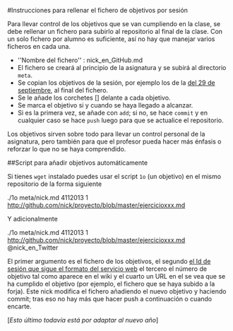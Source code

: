 #Instrucciones para rellenar el fichero de objetivos por sesión

Para llevar control de los objetivos que se van cumpliendo en la clase, se debe rellenar un fichero para subirlo al repositorio al final de la clase. Con un solo fichero por alumno es suficiente, así no hay que manejar varios ficheros en cada una.

* ''Nombre del fichero'' : nick_en_GitHub.md
* El fichero se creará al principio de la asignatura y se subirá al directorio <code>meta</code>.
* Se copian los objetivos de la sesión, por ejemplo los de la [del 29 de septiembre](2.md), al final del fichero.
* Se le añade los corchetes [] delante a cada objetivo.
* Se marca el objetivo si y cuando se haya llegado a alcanzar.
* Si es la primera vez, se añade con <code>add</code>; si no, se hace <code>commit</code> y en cualquier caso se hace <code>push</code> luego para que se actualice el repositorio.

Los objetivos sirven sobre todo para llevar un control personal de la asignatura, pero también para que el profesor pueda hacer más énfasis o reforzar lo que no se haya comprendido. 

##Script para añadir objetivos automáticamente

Si tienes `wget` instalado puedes usar el script `1o` (un objetivo) en el mismo repositorio de la forma siguiente

  ./1o meta/nick.md 4112013 1 http://github.com/nick/proyecto/blob/master/ejercicioxxx.md

Y adicionalmente

 ./1o meta/nick.md 4112013 1 http://github.com/nick/proyecto/blob/master/ejercicioxxx.md @nick_en_Twitter

El primer argumento es el fichero de los objetivos, el segundo [ el Id de sesión que sigue el formato del servicio web](https://github.com/IV-GII/ws) el tercero el número de objetivo tal como aparece en el wiki y el cuarto un URL en el se vea que se ha cumplido el objetivo (por ejemplo, el fichero que se haya subido a la forja). Este nick modifica el fichero añadiendo el nuevo objetivo y haciendo commit; tras eso no hay más que hacer push a continuación o cuando encarte.

[*Esto último todavía está por adaptar al nuevo año*]